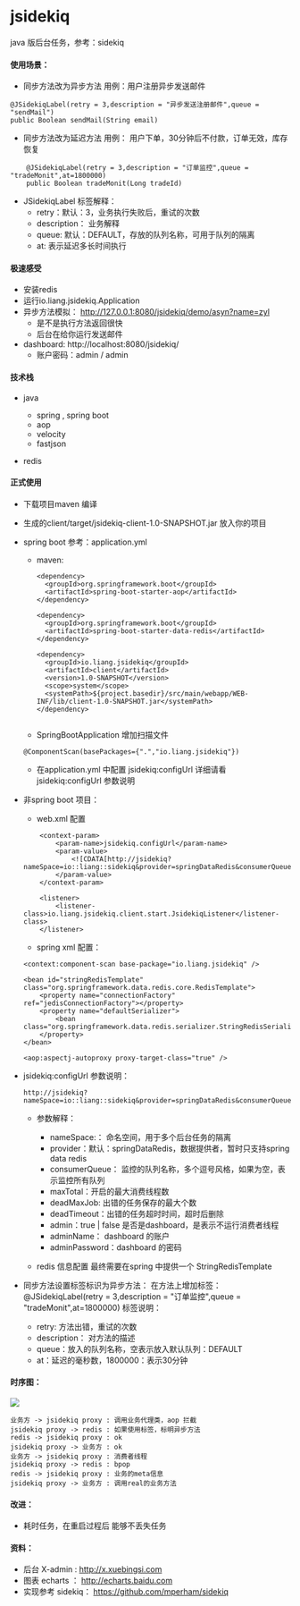 # jsidekiq
java 版后台任务，参考：sidekiq


#### 使用场景：
- 同步方法改为异步方法
	用例：用户注册异步发送邮件
```
@JSidekiqLabel(retry = 3,description = "异步发送注册邮件",queue = "sendMail")
public Boolean sendMail(String email)
```

- 同步方法改为延迟方法
	用例： 用户下单，30分钟后不付款，订单无效，库存恢复
```
	@JSidekiqLabel(retry = 3,description = "订单监控",queue = "tradeMonit",at=1800000)
	public Boolean tradeMonit(Long tradeId)
```

- JSidekiqLabel 标签解释：
	- retry：默认：3，业务执行失败后，重试的次数
	- description： 业务解释
	- queue: 默认：DEFAULT，存放的队列名称，可用于队列的隔离
	- at: 表示延迟多长时间执行

#### 极速感受
- 安装redis 
- 运行io.liang.jsidekiq.Application
- 异步方法模拟： http://127.0.0.1:8080/jsidekiq/demo/asyn?name=zyl
    - 是不是执行方法返回很快
    - 后台在给你运行发送邮件
- dashboard:  http://localhost:8080/jsidekiq/
    - 账户密码：admin / admin


#### 技术栈
- java
	- spring , spring boot
	- aop
	- velocity
	- fastjson

- redis

#### 正式使用
- 下载项目maven 编译
- 生成的client/target/jsidekiq-client-1.0-SNAPSHOT.jar 放入你的项目

- spring boot 参考：application.yml
    - maven:
       ```
       <dependency>
         <groupId>org.springframework.boot</groupId>
         <artifactId>spring-boot-starter-aop</artifactId>
       </dependency>
       
       <dependency>
         <groupId>org.springframework.boot</groupId>
         <artifactId>spring-boot-starter-data-redis</artifactId>
       </dependency>
       
       <dependency>
         <groupId>io.liang.jsidekiq</groupId>
         <artifactId>client</artifactId>
         <version>1.0-SNAPSHOT</version>
         <scope>system</scope>
         <systemPath>${project.basedir}/src/main/webapp/WEB-INF/lib/client-1.0-SNAPSHOT.jar</systemPath>
       </dependency>
          
       ```

    - SpringBootApplication 增加扫描文件
    ```
    @ComponentScan(basePackages={".","io.liang.jsidekiq"})
    ```

    - 在application.yml 中配置 jsidekiq:configUrl 详细请看 jsidekiq:configUrl 参数说明

-  非spring boot 项目：
    -  web.xml 配置
    ```
        <context-param>
            <param-name>jsidekiq.configUrl</param-name>
            <param-value>
                <![CDATA[http://jsidekiq?nameSpace=io::liang::sidekiq&provider=springDataRedis&consumerQueue=demo&maxTotal=2&deadMaxJob=90&deadTimeout=60000000&admin=false&adminName=admin&adminPassword=admin]]>
            </param-value>
        </context-param>
        
        <listener>
            <listener-class>io.liang.jsidekiq.client.start.JsidekiqListener</listener-class>
        </listener>
    ```
    
    - spring xml 配置：
    ```
    <context:component-scan base-package="io.liang.jsidekiq" />
        
    <bean id="stringRedisTemplate" class="org.springframework.data.redis.core.RedisTemplate">
        <property name="connectionFactory" ref="jedisConnectionFactory"></property>
        <property name="defaultSerializer">
            <bean class="org.springframework.data.redis.serializer.StringRedisSerializer"/>
        </property>
    </bean>
    
    <aop:aspectj-autoproxy proxy-target-class="true" />
    ```
        
       
        
-  jsidekiq:configUrl 参数说明：

    ```
    http://jsidekiq?nameSpace=io::liang::sidekiq&provider=springDataRedis&consumerQueue=demo&maxTotal=2&deadMaxJob=90&deadTimeout=60000000&admin=false&adminName=admin&adminPassword=admin
    ```

	- 参数解释：
		- nameSpace:： 命名空间，用于多个后台任务的隔离
		- provider：默认：springDataRedis，数据提供者，暂时只支持spring data redis
		- consumerQueue： 监控的队列名称，多个逗号风格，如果为空，表示监控所有队列
		- maxTotal：开启的最大消费线程数
		- deadMaxJob: 出错的任务保存的最大个数
		- deadTimeout：出错的任务超时时间，超时后删除
		- admin：true | false 是否是dashboard，是表示不运行消费者线程
		- adminName： dashboard 的账户
		- adminPassword：dashboard 的密码

	- redis 信息配置 最终需要在spring 中提供一个 StringRedisTemplate


- 同步方法设置标签标识为异步方法：
	在方法上增加标签：@JSidekiqLabel(retry = 3,description = "订单监控",queue = "tradeMonit",at=1800000)
	标签说明：
	- retry: 方法出错，重试的次数
	- description： 对方法的描述
	- queue：放入的队列名称，空表示放入默认队列：DEFAULT
	- at：延迟的毫秒数，1800000：表示30分钟
	

#### 时序图：

<img src="//github.com/liangxiong/jsidekiq/tree/master/web/src/main/resources/static/images/report/sequence.png" > 


```sequence
业务方 -> jsidekiq proxy : 调用业务代理类，aop 拦截
jsidekiq proxy -> redis : 如果使用标签，标明异步方法
redis -> jsidekiq proxy : ok
jsidekiq proxy -> 业务方 : ok
业务方 -> jsidekiq proxy : 消费者线程
jsidekiq proxy -> redis : bpop
redis -> jsidekiq proxy : 业务的meta信息
jsidekiq proxy -> 业务方 : 调用real的业务方法
```



#### 改进：
- 耗时任务，在重启过程后 能够不丢失任务

#### 资料：
- 后台  X-admin :  http://x.xuebingsi.com
- 图表 echarts ： http://echarts.baidu.com
- 实现参考 sidekiq： https://github.com/mperham/sidekiq
